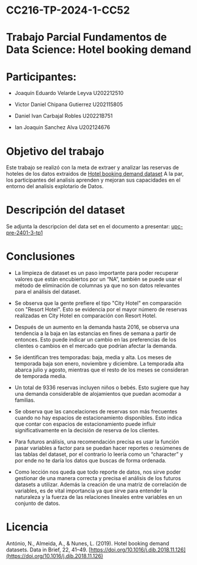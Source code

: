 # CC216-TP-2024-1-CC52
# Trabajo Parcial Fundamentos de Data Science: Hotel booking demand

# Participantes:

* Joaquín Eduardo Velarde Leyva          U202212510

* Victor Daniel Chipana Gutierrez        U202115805

* Daniel Ivan Carbajal Robles          	U20221B751

* Ian Joaquin Sanchez Alva               U202124676


# Objetivo del trabajo

Este trabajo se realizó con la meta de extraer y analizar las reservas de hoteles de los datos extraidos de [Hotel booking demand dataset](https://www.sciencedirect.com/science/article/pii/S2352340918315191)
A la par, los participantes del analisis aprenden y mejoran sus capacidades en el entorno del analisis explotario de Datos.

# Descripción del dataset

Se adjunta la descripcion del data set en el documento a presentar: [upc-pre-2401-3-tp1](https://github.com/Nemesisian/CC216--TP-2024-1-/blob/dcc2a6603e34ea17e65da8ebf6f78609141b5743/upc-pre-2401-3-tp1.pdf)

# Conclusiones
- La limpieza de dataset es un paso importante para poder recuperar valores que están encubiertos por un “NA”, también se puede usar el método de eliminación de columnas ya que no son datos relevantes para el análisis del dataset.

- Se observa que la gente prefiere el tipo "City Hotel" en comparación con "Resort Hotel". Esto se evidencia por el mayor número de reservas realizadas en City Hotel en comparación con Resort Hotel.

- Después de un aumento en la demanda hasta 2016, se observa una tendencia a la baja en las estancias en fines de semana a partir de entonces. Esto puede indicar un cambio en las preferencias de los clientes o cambios en el mercado que podrían afectar la demanda.

- Se identifican tres temporadas: baja, media y alta. Los meses de temporada baja son enero, noviembre y diciembre. La temporada alta abarca julio y agosto, mientras que el resto de los meses se consideran de temporada media.

- Un total de 9336 reservas incluyen niños o bebés. Esto sugiere que hay una demanda considerable de alojamientos que puedan acomodar a familias.

- Se observa que las cancelaciones de reservas son más frecuentes cuando no hay espacios de estacionamiento disponibles. Esto indica que contar con espacios de estacionamiento puede influir significativamente en la decisión de reserva de los clientes.

- Para futuros análisis, una recomendación precisa es usar la función pasar variables a factor para se puedan hacer reportes o resúmenes de las tablas del dataset, por el contrario lo leería como un “character” y por ende no te daría los datos que buscas de forma ordenada.

- Como lección nos queda que todo reporte de datos, nos sirve poder gestionar de una manera correcta y precisa el análisis de los futuros datasets a utilizar. Además la creación de una matriz de correlación de variables, es de vital importancia ya que sirve para entender la naturaleza y la fuerza de las relaciones lineales entre variables en un conjunto de datos.

# Licencia
António, N., Almeida, A., & Nunes, L. (2019). Hotel booking demand datasets. Data in Brief, 22, 41–49. [https://doi.org/10.1016/j.dib.2018.11.126](https://doi.org/10.1016/j.dib.2018.11.126)
